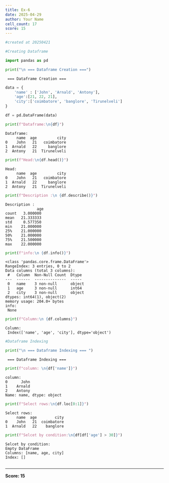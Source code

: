 ```yaml
---
title: Ex-6
date: 2025-04-29
author: Your Name
cell_count: 17
score: 15
---
```


```python
#created at 20250421
```


```python
#Creating Dataframe
```


```python
import pandas as pd
```


```python
print("\n === Dataframe Creation ===")
```

    
     === Dataframe Creation ===



```python
data = {
    'name' : ['John', 'Arnald', 'Antony'],
    'age':[21, 22, 21],
    'city':['coimbatore', 'banglore', 'Tirunelveli']
}
```


```python
df = pd.DataFrame(data)
```


```python
print(f"Dataframe:\n{df}")
```

    Dataframe:
         name  age         city
    0    John   21   coimbatore
    1  Arnald   22     banglore
    2  Antony   21  Tirunelveli



```python
print(f"Head:\n{df.head()}")
```

    Head:
         name  age         city
    0    John   21   coimbatore
    1  Arnald   22     banglore
    2  Antony   21  Tirunelveli



```python
print(f"Description :\n {df.describe()}")
```

    Description :
                  age
    count   3.000000
    mean   21.333333
    std     0.577350
    min    21.000000
    25%    21.000000
    50%    21.000000
    75%    21.500000
    max    22.000000



```python
print(f"info:\n {df.info()}")
```

    <class 'pandas.core.frame.DataFrame'>
    RangeIndex: 3 entries, 0 to 2
    Data columns (total 3 columns):
     #   Column  Non-Null Count  Dtype 
    ---  ------  --------------  ----- 
     0   name    3 non-null      object
     1   age     3 non-null      int64 
     2   city    3 non-null      object
    dtypes: int64(1), object(2)
    memory usage: 204.0+ bytes
    info:
     None



```python
print(f"Column:\n {df.columns}")
```

    Column:
     Index(['name', 'age', 'city'], dtype='object')



```python
#Dataframe Indexing
```


```python
print("\n === Dataframe Indexing === ")
```

    
     === Dataframe Indexing === 



```python
print(f"column: \n{df['name']}")
```

    column: 
    0      John
    1    Arnald
    2    Antony
    Name: name, dtype: object



```python
print(f"Select rows:\n{df.loc[0:1]}")
```

    Select rows:
         name  age        city
    0    John   21  coimbatore
    1  Arnald   22    banglore



```python
print(f"Selcet by condition:\n{df[df['age'] > 30]}")
```

    Selcet by condition:
    Empty DataFrame
    Columns: [name, age, city]
    Index: []



```python

```


---
**Score: 15**